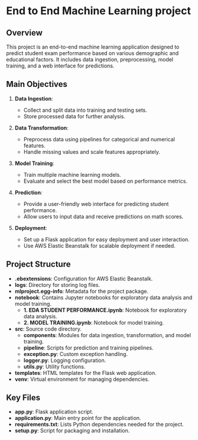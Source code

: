 # End to End Machine Learning project

## Overview

This project is an end-to-end machine learning application designed to predict student exam performance based on various demographic and educational factors. It includes data ingestion, preprocessing, model training, and a web interface for predictions.

## Main Objectives

1. **Data Ingestion**: 
   - Collect and split data into training and testing sets.
   - Store processed data for further analysis.

2. **Data Transformation**:
   - Preprocess data using pipelines for categorical and numerical features.
   - Handle missing values and scale features appropriately.

3. **Model Training**:
   - Train multiple machine learning models.
   - Evaluate and select the best model based on performance metrics.

4. **Prediction**:
   - Provide a user-friendly web interface for predicting student performance.
   - Allow users to input data and receive predictions on math scores.

5. **Deployment**:
   - Set up a Flask application for easy deployment and user interaction.
   - Use AWS Elastic Beanstalk for scalable deployment if needed.

## Project Structure

- **.ebextensions**: Configuration for AWS Elastic Beanstalk.
- **logs**: Directory for storing log files.
- **mlproject.egg-info**: Metadata for the project package.
- **notebook**: Contains Jupyter notebooks for exploratory data analysis and model training.
  - **1. EDA STUDENT PERFORMANCE.ipynb**: Notebook for exploratory data analysis.
  - **2. MODEL TRAINING.ipynb**: Notebook for model training.
- **src**: Source code directory.
  - **components**: Modules for data ingestion, transformation, and model training.
  - **pipeline**: Scripts for prediction and training pipelines.
  - **exception.py**: Custom exception handling.
  - **logger.py**: Logging configuration.
  - **utils.py**: Utility functions.
- **templates**: HTML templates for the Flask web application.
- **venv**: Virtual environment for managing dependencies.

## Key Files

- **app.py**: Flask application script.
- **application.py**: Main entry point for the application.
- **requirements.txt**: Lists Python dependencies needed for the project.
- **setup.py**: Script for packaging and installation.
